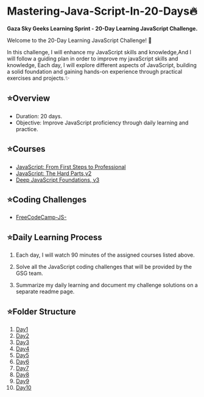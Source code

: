 # Mastering-Java-Script-In-20-Days🔥
**Gaza Sky Geeks Learning Sprint - 20-Day Learning JavaScript Challenge.**

Welcome to the 20-Day Learning JavaScript Challenge! 🚀

In this challenge, I will enhance my JavaScript skills and knowledge,And I will follow a guiding plan in order to improve my javaScript skills and knowledge,  Each day, I will explore different aspects of JavaScript, building a solid foundation and gaining hands-on experience through practical exercises and projects.✨

## ⭐️Overview

- Duration: 20 days.
- Objective: Improve JavaScript proficiency through daily learning and practice.

## ⭐️Courses

- [JavaScript: From First Steps to Professional](https://frontendmasters.com/courses/javascript-first-steps/)
- [JavaScript: The Hard Parts,v2](https://frontendmasters.com/courses/javascript-hard-parts-v2/)
- [Deep JavaScript Foundations, v3](https://frontendmasters.com/courses/deep-javascript-v3/)

## ⭐️Coding Challenges

- [FreeCodeCamp-JS-](https://www.freecodecamp.org/learn/javascript-algorithms-and-data-structures/)

## ⭐️Daily Learning Process

  1. Each day, I will watch 90 minutes of the assigned courses listed above.

  2. Solve all the JavaScript coding challenges that will be provided by the GSG team.

  3. Summarize my daily learning and document my challenge solutions on a separate readme page.


## ⭐️Folder Structure

 1. [Day1](https://github.com/TarteelGH/Mastering-Java-Script-In-20-Days/blob/main/Day1.md)
 2. [Day2](https://github.com/TarteelGH/Mastering-Java-Script-In-20-Days/blob/main/Day2.md)
 3. [Day3](https://github.com/TarteelGH/Mastering-Java-Script-In-20-Days/blob/main/Day3.md)
 4. [Day4](https://github.com/TarteelGH/Mastering-Java-Script-In-20-Days/blob/main/Day4.md)
 5. [Day5](https://github.com/TarteelGH/Mastering-Java-Script-In-20-Days/blob/main/Day5.md)
 6. [Day6](https://github.com/TarteelGH/Mastering-Java-Script-In-20-Days/blob/main/Day6.md)
 7. [Day7](https://github.com/TarteelGH/Mastering-Java-Script-In-20-Days/blob/main/Day7.md)
 8. [Day8](https://github.com/TarteelGH/Mastering-Java-Script-In-20-Days/blob/main/Day8.md)
 9. [Day9](https://github.com/TarteelGH/Mastering-Java-Script-In-20-Days/blob/main/Day9.md)
 10. [Day10](https://github.com/TarteelGH/Mastering-Java-Script-In-20-Days/blob/main/Day10.md)



